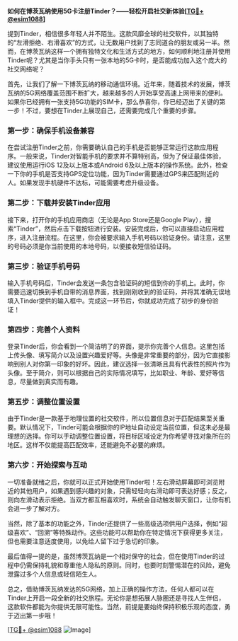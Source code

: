 **如何在博茨瓦纳使用5G卡注册Tinder？——轻松开启社交新体验[[TG💪+ @esim1088](https://t.me/s/esim1088)]**

提到Tinder，相信很多年轻人并不陌生。这款风靡全球的社交软件，以其独特的“左滑拒绝、右滑喜欢”的方式，让无数用户找到了志同道合的朋友或另一半。然而，在博茨瓦纳这样一个拥有独特文化和生活方式的地方，如何顺利地注册并使用Tinder呢？尤其是当你手头只有一张本地的5G卡时，是否能成功加入这个庞大的社交网络呢？

首先，让我们了解一下博茨瓦纳的移动通信环境。近年来，随着技术的发展，博茨瓦纳的5G网络覆盖范围不断扩大，越来越多的人开始享受高速上网带来的便利。如果你已经拥有一张支持5G功能的SIM卡，那么恭喜你，你已经迈出了关键的第一步！不过，要想在Tinder上展现自己，还需要完成几个重要的步骤。

### 第一步：确保手机设备兼容

在尝试注册Tinder之前，你需要确认自己的手机是否能够正常运行这款应用程序。一般来说，Tinder对智能手机的要求并不算特别高，但为了保证最佳体验，建议使用运行iOS 12及以上版本或Android 6及以上版本的操作系统。此外，检查一下你的手机是否支持GPS定位功能，因为Tinder需要通过GPS来匹配附近的人。如果发现手机硬件不达标，可能需要考虑升级设备。

### 第二步：下载并安装Tinder应用

接下来，打开你的手机应用商店（无论是App Store还是Google Play），搜索“Tinder”，然后点击下载按钮进行安装。安装完成后，你可以直接启动应用程序，进入注册流程。在这里，你会被要求输入手机号码以验证身份。请注意，这里的号码必须是你当前使用的本地号码，以便接收短信验证码。

### 第三步：验证手机号码

输入手机号码后，Tinder会发送一条包含验证码的短信到你的手机上。此时，你需要迅速切换到手机自带的消息界面，找到刚刚收到的验证码，并将其准确无误地填入Tinder提供的输入框中。完成这一环节后，你就成功完成了初步的身份验证！

### 第四步：完善个人资料

登录Tinder后，你会看到一个简洁明了的界面，提示你完善个人信息。这里包括上传头像、填写简介以及设置兴趣爱好等。头像是非常重要的部分，因为它直接影响到别人对你第一印象的好坏。因此，建议选择一张清晰且具有代表性的照片作为头像。至于简介，则可以根据自己的实际情况填写，比如职业、年龄、爱好等信息，尽量做到真实而有趣。

### 第五步：调整位置设置

由于Tinder是一款基于地理位置的社交软件，所以位置信息对于匹配结果至关重要。默认情况下，Tinder可能会根据你的IP地址自动设定当前位置，但这未必是最理想的选择。你可以手动调整位置设置，将目标区域设定为你希望寻找对象所在的地区。这样不仅能提高匹配效率，还能避免不必要的麻烦。

### 第六步：开始探索与互动

一切准备就绪之后，你就可以正式开始使用Tinder啦！左右滑动屏幕即可浏览附近的其他用户，如果遇到感兴趣的对象，只需轻轻向右滑动即可表达好感；反之，则向左滑动表示拒绝。当双方都互相喜欢时，系统会自动触发聊天窗口，让你有机会进一步了解对方。

当然，除了基本的功能之外，Tinder还提供了一些高级选项供用户选择，例如“超级喜欢”、“回溯”等特殊动作。这些功能可以帮助你在特定情况下获得更多关注，但也需要注意适度使用，以免给人留下过于急切的印象。

最后值得一提的是，虽然博茨瓦纳是一个相对保守的社会，但在使用Tinder的过程中仍需保持礼貌和尊重他人隐私的原则。同时，也要时刻警惕潜在的风险，避免泄露过多个人信息或轻信陌生人。

总之，借助博茨瓦纳发达的5G网络，加上正确的操作方法，任何人都可以在Tinder上开启一段全新的社交旅程。无论你是想拓展人脉圈还是寻找人生伴侣，这款软件都能为你提供无限可能性。当然，前提是要始终保持积极乐观的态度，勇于迈出第一步哦！

[[TG💪+ @esim1088](https://t.me/s/esim1088) ![Image](https://i.postimg.cc/4NQfJmqS/Snipaste-2025-05-13-00-14-12.png)]
